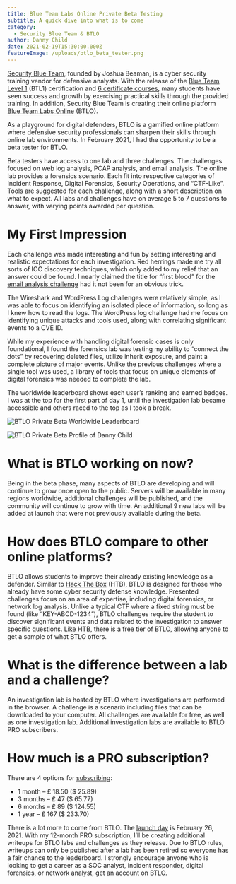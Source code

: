 ```yaml
---
title: Blue Team Labs Online Private Beta Testing
subtitle: A quick dive into what is to come
category:
  - Security Blue Team & BTLO
author: Danny Child
date: 2021-02-19T15:30:00.000Z
featureImage: /uploads/btlo_beta_tester.png
---
```

[Security Blue Team](https://securityblue.team/), founded by Joshua Beaman, is a cyber security training vendor for defensive analysts. With the release of the [Blue Team Level 1](https://securityblue.team/why-btl1/) (BTL1) certification and [6 certificate courses](https://securityblue.team/training/), many students have seen success and growth by exercising practical skills through the provided training. In addition, Security Blue Team is creating their online platform [Blue Team Labs Online](https://blueteamlabs.online/) (BTLO).

As a playground for digital defenders, BTLO is a gamified online platform where defensive security professionals can sharpen their skills through online lab environments. In February 2021, I had the opportunity to be a beta tester for BTLO.

Beta testers have access to one lab and three challenges. The challenges focused on web log analysis, PCAP analysis, and email analysis. The online lab provides a forensics scenario. Each fit into respective categories of Incident Response, Digital Forensics, Security Operations, and “CTF-Like”. Tools are suggested for each challenge, along with a short description on what to expect. All labs and challenges have on average 5 to 7 questions to answer, with varying points awarded per question.

# My First Impression

Each challenge was made interesting and fun by setting interesting and realistic expectations for each investigation. Red herrings made me try all sorts of IOC discovery techniques, which only added to my relief that an answer could be found. I nearly claimed the title for “first blood” for the [email analysis challenge](https://dannychild.com/btlo-challenge-the-planets-prestige) had it not been for an obvious trick.

The Wireshark and WordPress Log challenges were relatively simple, as I was able to focus on identifying an isolated piece of information, so long as I knew how to read the logs. The WordPress log challenge had me focus on identifying unique attacks and tools used, along with correlating significant events to a CVE ID.

While my experience with handling digital forensic cases is only foundational, I found the forensics lab was testing my ability to “connect the dots” by recovering deleted files, utilize inherit exposure, and paint a complete picture of major events. Unlike the previous challenges where a single tool was used, a library of tools that focus on unique elements of digital forensics was needed to complete the lab.

The worldwide leaderboard shows each user’s ranking and earned badges. I was at the top for the first part of day 1, until the investigation lab became accessible and others raced to the top as I took a break.

![BTLO Private Beta Worldwide Leaderboard](/uploads/blueteamlabs.online_home_leaderboard.png)

![BTLO Private Beta Profile of Danny Child](/uploads/blueteamlabs.online_home_user_7-2-.png)

# What is BTLO working on now?

Being in the beta phase, many aspects of BTLO are developing and will continue to grow once open to the public. Servers will be available in many regions worldwide, additional challenges will be published, and the community will continue to grow with time. An additional 9 new labs will be added at launch that were not previously available during the beta.

# How does BTLO compare to other online platforms?

BTLO allows students to improve their already existing knowledge as a defender. Similar to [Hack The Box](https://www.hackthebox.eu/) (HTB), BTLO is designed for those who already have some cyber security defense knowledge. Presented challenges focus on an area of expertise, including digital forensics, or network log analysis. Unlike a typical CTF where a fixed string must be found (like “KEY-ABCD-1234”), BTLO challenges require the student to discover significant events and data related to the investigation to answer specific questions. Like HTB, there is a free tier of BTLO, allowing anyone to get a sample of what BTLO offers.

# What is the difference between a lab and a challenge?

An investigation lab is hosted by BTLO where investigations are performed in the browser. A challenge is a scenario including files that can be downloaded to your computer. All challenges are available for free, as well as one investigation lab. Additional investigation labs are available to BTLO PRO subscribers.

# How much is a PRO subscription?

There are 4 options for [subscribing](https://blueteamlabs.online/home/pro):

* 1 month – £ 18.50 ($ 25.89) 
* 3 months – £ 47 ($ 65.77)
* 6 months – £ 89 ($ 124.55) 
* 1 year – £ 167 ($ 233.70)

There is a lot more to come from BTLO. The [launch day](https://twitter.com/BlueLabsOnline/status/1362720451869474822) is February 26, 2021. With my 12-month PRO subscription, I’ll be creating additional writeups for BTLO labs and challenges as they release. Due to BTLO rules, writeups can only be published after a lab has been retired so everyone has a fair chance to the leaderboard. I strongly encourage anyone who is looking to get a career as a SOC analyst, incident responder, digital forensics, or network analyst, get an account on BTLO.